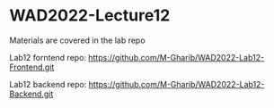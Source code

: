 # WAD2022-Lecture12

Materials are covered in the lab repo

Lab12 forntend repo: https://github.com/M-Gharib/WAD2022-Lab12-Frontend.git

Lab12 backend repo: https://github.com/M-Gharib/WAD2022-Lab12-Backend.git  